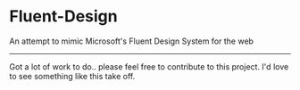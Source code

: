# Fluent-Design
An attempt to mimic Microsoft's Fluent Design System for the web

-----

Got a lot of work to do.. please feel free to contribute to this project. I'd love to see something like this take off.
